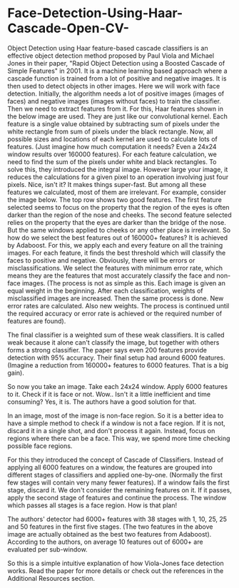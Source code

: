 # Face-Detection-Using-Haar-Cascade-Open-CV-
Object Detection using Haar feature-based cascade classifiers is an effective object detection method proposed by Paul Viola and Michael Jones in their paper, "Rapid Object Detection using a Boosted Cascade of Simple Features" in 2001. It is a machine learning based approach where a cascade function is trained from a lot of positive and negative images. It is then used to detect objects in other images.  Here we will work with face detection. Initially, the algorithm needs a lot of positive images (images of faces) and negative images (images without faces) to train the classifier. Then we need to extract features from it. For this, Haar features shown in the below image are used. They are just like our convolutional kernel. Each feature is a single value obtained by subtracting sum of pixels under the white rectangle from sum of pixels under the black rectangle. Now, all possible sizes and locations of each kernel are used to calculate lots of features. (Just imagine how much computation it needs? Even a 24x24 window results over 160000 features). For each feature calculation, we need to find the sum of the pixels under white and black rectangles. To solve this, they introduced the integral image. However large your image, it reduces the calculations for a given pixel to an operation involving just four pixels. Nice, isn't it? It makes things super-fast.  But among all these features we calculated, most of them are irrelevant. For example, consider the image below. The top row shows two good features. The first feature selected seems to focus on the property that the region of the eyes is often darker than the region of the nose and cheeks. The second feature selected relies on the property that the eyes are darker than the bridge of the nose. But the same windows applied to cheeks or any other place is irrelevant. So how do we select the best features out of 160000+ features? It is achieved by Adaboost.
For this, we apply each and every feature on all the training images. For each feature, it finds the best threshold which will classify the faces to positive and negative. Obviously, there will be errors or misclassifications. We select the features with minimum error rate, which means they are the features that most accurately classify the face and non-face images. (The process is not as simple as this. Each image is given an equal weight in the beginning. After each classification, weights of misclassified images are increased. Then the same process is done. New error rates are calculated. Also new weights. The process is continued until the required accuracy or error rate is achieved or the required number of features are found).

The final classifier is a weighted sum of these weak classifiers. It is called weak because it alone can't classify the image, but together with others forms a strong classifier. The paper says even 200 features provide detection with 95% accuracy. Their final setup had around 6000 features. (Imagine a reduction from 160000+ features to 6000 features. That is a big gain).

So now you take an image. Take each 24x24 window. Apply 6000 features to it. Check if it is face or not. Wow.. Isn't it a little inefficient and time consuming? Yes, it is. The authors have a good solution for that.

In an image, most of the image is non-face region. So it is a better idea to have a simple method to check if a window is not a face region. If it is not, discard it in a single shot, and don't process it again. Instead, focus on regions where there can be a face. This way, we spend more time checking possible face regions.

For this they introduced the concept of Cascade of Classifiers. Instead of applying all 6000 features on a window, the features are grouped into different stages of classifiers and applied one-by-one. (Normally the first few stages will contain very many fewer features). If a window fails the first stage, discard it. We don't consider the remaining features on it. If it passes, apply the second stage of features and continue the process. The window which passes all stages is a face region. How is that plan!

The authors' detector had 6000+ features with 38 stages with 1, 10, 25, 25 and 50 features in the first five stages. (The two features in the above image are actually obtained as the best two features from Adaboost). According to the authors, on average 10 features out of 6000+ are evaluated per sub-window.

So this is a simple intuitive explanation of how Viola-Jones face detection works. Read the paper for more details or check out the references in the Additional Resources section.
